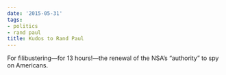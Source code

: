 ```yaml
---
date: '2015-05-31'
tags:
- politics
- rand paul
title: Kudos to Rand Paul
---
```


For filibustering—for 13 hours!—the renewal of the NSA’s “authority” to spy on Americans.
